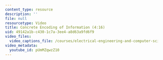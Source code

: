 ```yaml
---
content_type: resource
description: ''
file: null
resourcetype: Video
title: Concrete Encoding of Information (4:16)
uid: 49142a1b-c430-1c7a-3ee4-a8d63a9fd6f9
video_files:
  video_captions_file: /courses/electrical-engineering-and-computer-science/6-004-computation-structures-spring-2017/c2/c2s2/concrete-encoding-of-information-4-16-/pUmMZqwzZ10.vtt
video_metadata:
  youtube_id: pUmMZqwzZ10
---
```

